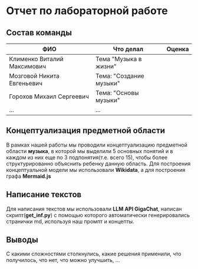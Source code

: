# Отчет по лабораторной работе

## Состав команды

| ФИО         | Что делал           | Оценка |
|-------------|----------------|--------|
| Клименко Виталий Максимович | Тема "Музыка в жизни" |      |
| Мозговой Никита Евгеньевич  | Тема: "Создание музыки"|     |
| Горохов Михаил Сергеевич    | Тема: "Основы музыки"|  |
| ...         | ... | |

## Концептуализация предметной области

В рамках нашей работы мы проводили концептуализацию предметной области **музыка**, в которой мы выделили 5 основных понятий и в каждом из них еще по 3 подпонятия(т.е. всего 15), чтобы более структурированно объяснить ребенку данную область. Для построения концептуальной модели мы использовали **Wikidata**, а для построения графа **Mermaid.js**

## Написание текстов

Для написания текстов мы использовали **LLM API GigaChat**, написан скрипт(**get_inf.py**) с помощью которого автоматически генерировались странички md, используя наш промпт и концепты.

## Выводы

С какими сложностями столкнулись, какие решения применили, что получилось, что нет, что можно улучшить, ...
